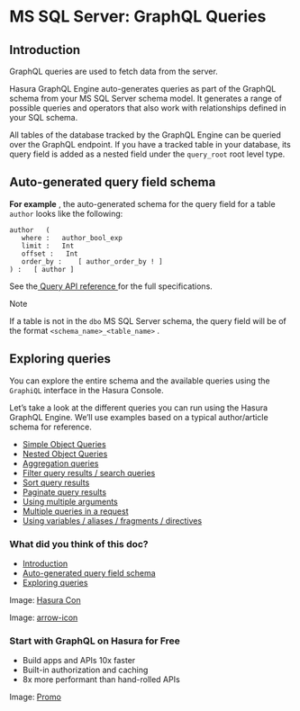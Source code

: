 # MS SQL Server: GraphQL Queries

## Introduction​

GraphQL queries are used to fetch data from the server.

Hasura GraphQL Engine auto-generates queries as part of the GraphQL schema from your MS SQL Server schema model. It
generates a range of possible queries and operators that also work with relationships defined in your SQL schema.

All tables of the database tracked by the GraphQL Engine can be queried over the GraphQL endpoint. If you have a tracked
table in your database, its query field is added as a nested field under the `query_root` root level type.

## Auto-generated query field schema​

 **For example** , the auto-generated schema for the query field for a table `author` looks like the following:

```
author   (
   where :   author_bool_exp
   limit :   Int
   offset :   Int
   order_by :    [ author_order_by ! ]
) :   [ author ]
```

See the[ Query API reference ](https://hasura.io/docs/latest/api-reference/graphql-api/query/)for the full specifications.

Note

If a table is not in the `dbo` MS SQL Server schema, the query field will be of the format `<schema_name>_<table_name>` .

## Exploring queries​

You can explore the entire schema and the available queries using the `GraphiQL` interface in the Hasura Console.

Let’s take a look at the different queries you can run using the Hasura GraphQL Engine. We’ll use examples based on a
typical author/article schema for reference.

- [ Simple Object Queries ](https://hasura.io/docs/latest/queries/ms-sql-server/simple-object-queries/)
- [ Nested Object Queries ](https://hasura.io/docs/latest/queries/ms-sql-server/nested-object-queries/)
- [ Aggregation queries ](https://hasura.io/docs/latest/queries/ms-sql-server/aggregation-queries/)
- [ Filter query results / search queries ](https://hasura.io/docs/latest/queries/ms-sql-server/filters/index/)
- [ Sort query results ](https://hasura.io/docs/latest/queries/ms-sql-server/sorting/)
- [ Paginate query results ](https://hasura.io/docs/latest/queries/ms-sql-server/pagination/)
- [ Using multiple arguments ](https://hasura.io/docs/latest/queries/ms-sql-server/multiple-arguments/)
- [ Multiple queries in a request ](https://hasura.io/docs/latest/queries/ms-sql-server/multiple-queries/)
- [ Using variables / aliases / fragments / directives ](https://hasura.io/docs/latest/queries/ms-sql-server/variables-aliases-fragments-directives/)


### What did you think of this doc?

- [ Introduction ](https://hasura.io/docs/latest/queries/ms-sql-server/index/#introduction)
- [ Auto-generated query field schema ](https://hasura.io/docs/latest/queries/ms-sql-server/index/#auto-generated-query-field-schema)
- [ Exploring queries ](https://hasura.io/docs/latest/queries/ms-sql-server/index/#exploring-queries)


Image: [ Hasura Con ](https://res.cloudinary.com/dh8fp23nd/image/upload/v1686154570/hasura-con-2023/has-con-light-date_r2a2ud.png)

Image: [ arrow-icon ](https://res.cloudinary.com/dh8fp23nd/image/upload/v1683723549/main-web/chevron-right_ldbi7d.png)

### Start with GraphQL on Hasura for Free

- Build apps and APIs 10x faster
- Built-in authorization and caching
- 8x more performant than hand-rolled APIs


Image: [ Promo ](https://hasura.io/docs/assets/images/hasura-free-ff60e409244e0ea12b5a3045d1a9096b.png)